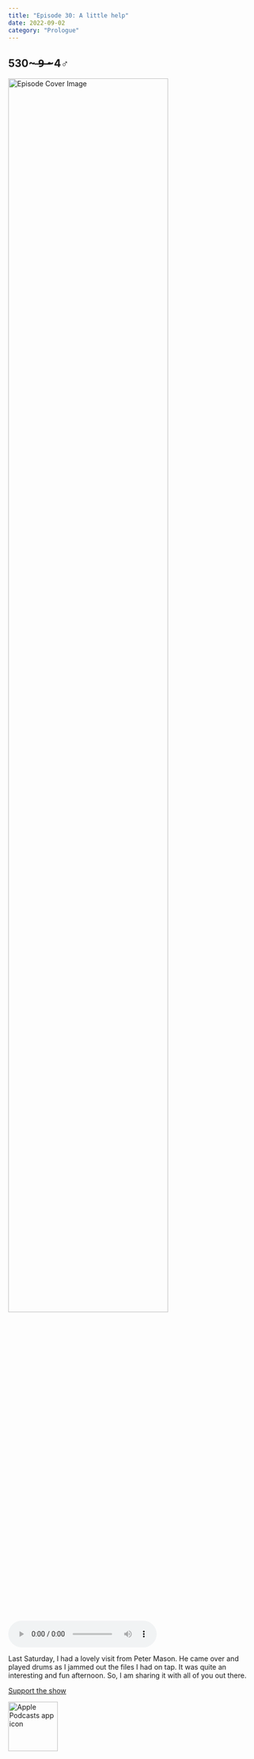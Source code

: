 ```yaml
---
title: "Episode 30: A little help"
date: 2022-09-02
category: "Prologue"
---
```

## 530~ ̶9̶ ̶~4♂
<img src="https://artwork.captivate.fm/aa566f66-9e87-4abd-893c-8a26ef93f026/60854458c4d1acdf4e1c2f79c4137142.jpg" alt="Episode Cover Image" width=80%/>
<audio controls>
  <source src="https://podcasts.captivate.fm/media/5aaf38e7-6b2d-4da1-8b0d-1755a06a602f/11251792-episode-30-a-little-help.mp3" type="audio/mpeg">
  Your browser does not support the audio element.
</audio>

<p>Last Saturday, I had a lovely visit from Peter Mason. He came over and played drums as I jammed out the files I had on tap. It was quite an interesting and fun afternoon. So, I am sharing it with all of you out there.</p><a rel="payment" href="https://www.paypal.com/donate/?hosted_button_id=WX3GRUK5BHJLS">Support the show</a>

<a href="https://podcasts.apple.com/us/podcast/living-room-music/id1608791560?tscg=30200&itsct=podcast_box_appicon&ls=1&mttnsubad=1608791560" style="display: inline-block;"><img src="https://toolbox.marketingtools.apple.com/api/v2/badges/app-icon-podcasts/standard/en-us" alt="Apple Podcasts app icon" style="width: 100px; height: 100px; vertical-align: middle; object-fit: contain;" /></a>
    